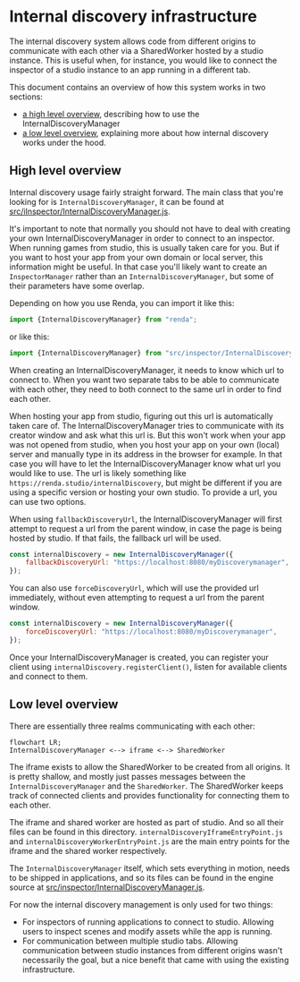 # Internal discovery infrastructure

The internal discovery system allows code from different origins to communicate with each other
via a SharedWorker hosted by a studio instance. This is useful when, for instance, you would like to
connect the inspector of a studio instance to an app running in a different tab.

This document contains an overview of how this system works in two sections:
- [a high level overview](#high-level-overview), describing how to use the InternalDiscoveryManager
- [a low level overview](#low-level-overview), explaining more about how internal discovery works under the hood.

## High level overview

Internal discovery usage fairly straight forward. The main class that you're looking for is `InternalDiscoveryManager`,
it can be found at [src/iInspector/InternalDiscoveryManager.js](../../../../../src/inspector/InternalDiscoveryManager.js).

It's important to note that normally you should not have to deal with creating your own InternalDiscoveryManager
in order to connect to an inspector. When running games from studio, this is usually taken care for you.
But if you want to host your app from your own domain or local server, this information might be useful.
In that case you'll likely want to create an `InspectorManager` rather than an `InternalDiscoveryManager`,
but some of their parameters have some overlap.

Depending on how you use Renda, you can import it like this:
```js
import {InternalDiscoveryManager} from "renda";
```
or like this:
```js
import {InternalDiscoveryManager} from "src/inspector/InternalDiscoveryManager.js";
```

When creating an InternalDiscoveryManager, it needs to know which url to connect to.
When you want two separate tabs to be able to communicate with each other,
they need to both connect to the same url in order to find each other.

When hosting your app from studio, figuring out this url is automatically taken care of.
The InternalDiscoveryManager tries to communicate with its creator window and ask what this url is.
But this won't work when your app was not opened from studio, when you host your app on your own (local) server
and manually type in its address in the browser for example. In that case you will have to let the InternalDiscoveryManager know
what url you would like to use. The url is likely something like `https://renda.studio/internalDiscovery`,
but might be different if you are using a specific version or hosting your own studio. To provide a url, you can use two options.

When using `fallbackDiscoveryUrl`, the InternalDiscoveryManager will first attempt to request a url from the parent window,
in case the page is being hosted by studio. If that fails, the fallback url will be used.

```js
const internalDiscovery = new InternalDiscoveryManager({
	fallbackDiscoveryUrl: "https://localhost:8080/myDiscoverymanager",
});
```

You can also use `forceDiscoveryUrl`, which will use the provided url immediately,
without even attempting to request a url from the parent window.

```js
const internalDiscovery = new InternalDiscoveryManager({
	forceDiscoveryUrl: "https://localhost:8080/myDiscoverymanager",
});
```

Once your InternalDiscoveryManager is created, you can register your client using `internalDiscovery.registerClient()`,
listen for available clients and connect to them.

## Low level overview

There are essentially three realms communicating with each other:

```mermaid
flowchart LR;
InternalDiscoveryManager <--> iframe <--> SharedWorker
```

The iframe exists to allow the SharedWorker to be created from all origins.
It is pretty shallow, and mostly just passes messages between the `InternalDiscoveryManager` and the `SharedWorker`.
The SharedWorker keeps track of connected clients and provides functionality for connecting them to each other.

The iframe and shared worker are hosted as part of studio. And so all their files can be found in this directory.
`internalDiscoveryIframeEntryPoint.js` and `internalDiscoveryWorkerEntryPoint.js` are the main entry points
for the iframe and the shared worker respectively.

The `InternalDiscoveryManager` itself, which sets everything in motion, needs to be shipped in applications,
and so its files can be found in the engine source at [src/inspector/InternalDiscoveryManager.js](../../../../../src/inspector/InternalDiscoveryManager.js).

For now the internal discovery management is only used for two things:

- For inspectors of running applications to connect to studio.
  Allowing users to inspect scenes and modify assets while the app is running.
- For communication between multiple studio tabs. Allowing communication between studio instances
  from different origins wasn't necessarily the goal, but a nice benefit that came with using
  the existing infrastructure.

